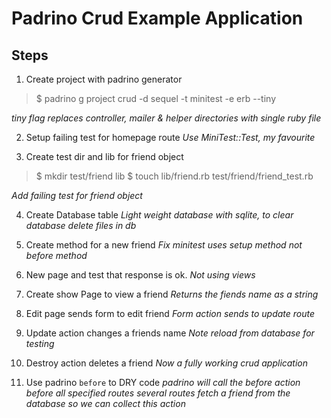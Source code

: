 Padrino Crud Example Application
================================

## Steps
1. Create project with padrino generator

  > $ padrino g project crud -d sequel -t minitest -e erb --tiny

  *tiny flag replaces controller, mailer & helper directories with single ruby file*

2. Setup failing test for homepage route
  *Use MiniTest::Test, my favourite*

3. Create test dir and lib for friend object

  > $ mkdir test/friend lib
  > $ touch lib/friend.rb test/friend/friend_test.rb

  *Add failing test for friend object*

4. Create Database table
  *Light weight database with sqlite, to clear database delete files in db*

5. Create method for a new friend
  *Fix minitest uses setup method not before method*

6. New page and test that response is ok.
  *Not using views*

7. Create show Page to view a friend
  *Returns the fiends name as a string*

8. Edit page sends form to edit friend
  *Form action sends to update route*

9. Update action changes a friends name
  *Note reload from database for testing*

10. Destroy action deletes a friend
  *Now a fully working crud application*

11. Use padrino `before` to DRY code
  *padrino will call the before action before all specified routes several routes fetch a friend from the database so we can collect this action*
